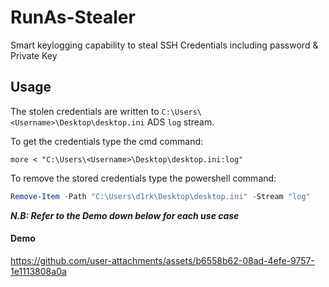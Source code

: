 # RunAs-Stealer
Smart keylogging capability to steal SSH Credentials including password & Private Key

## Usage

The stolen credentials are written to `C:\Users\<Username>\Desktop\desktop.ini` ADS `log` stream.

To get the credentials type the cmd command:
```shell
more < "C:\Users\<Username>\Desktop\desktop.ini:log"
```
To remove the stored credentials type the powershell command:
```powershell
Remove-Item -Path "C:\Users\d1rk\Desktop\desktop.ini" -Stream "log"
```

***N.B: Refer to the Demo down below for each use case***



#### Demo
https://github.com/user-attachments/assets/b6558b62-08ad-4efe-9757-1e1113808a0a
